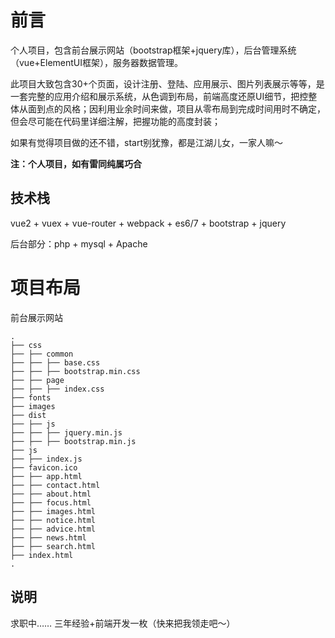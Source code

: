 # 前言

个人项目，包含前台展示网站（bootstrap框架+jquery库），后台管理系统（vue+ElementUI框架），服务器数据管理。

此项目大致包含30+个页面，设计注册、登陆、应用展示、图片列表展示等等，是一套完整的应用介绍和展示系统，从色调到布局，前端高度还原UI细节，把控整体从面到点的风格；因利用业余时间来做，项目从零布局到完成时间用时不确定，但会尽可能在代码里详细注解，把握功能的高度封装；

如果有觉得项目做的还不错，start别犹豫，都是江湖儿女，一家人嘛～

__注：个人项目，如有雷同纯属巧合__


## 技术栈

vue2 + vuex + vue-router + webpack + es6/7 + bootstrap + jquery 

后台部分：php + mysql + Apache


# 项目布局

前台展示网站
```
.
├── css
├── ├── common
├── ├── ├── base.css
├── ├── ├── bootstrap.min.css
├── ├── page
├── ├── ├── index.css
├── fonts
├── images
├── dist
├── ├── js
├── ├── ├── jquery.min.js
├── ├── ├── bootstrap.min.js
├── js
├── ├── index.js
├── favicon.ico
├── ├── app.html
├── ├── contact.html
├── ├── about.html
├── ├── focus.html
├── ├── images.html
├── ├── notice.html
├── ├── advice.html
├── ├── news.html
├── ├── search.html
├── index.html
.

```

## 说明

求职中……
三年经验+前端开发一枚（快来把我领走吧～）